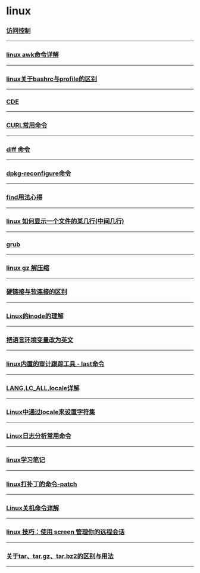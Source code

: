 linux
=====

### [访问控制](access-control)

---

### [linux awk命令详解](awk)

---

### [linux关于bashrc与profile的区别](bashrc-profile-diff)

---

### [CDE](cde)

---

### [CURL常用命令](curl)

---

### [diff 命令](diff)

---

### [dpkg-reconfigure命令](dpkg-reconfigure)

---

### [find用法心得](find)

---

### [linux 如何显示一个文件的某几行(中间几行)](get-appointed-line-from-a-file)

---

### [grub](grub)

---

### [linux gz 解压缩](gzip)

---

### [硬链接与软连接的区别](hard-link-and-soft-link)

---

### [Linux的inode的理解](inode)

---

### [把语言环境变量改为英文](lang)

---

### [linux内置的审计跟踪工具 - last命令](last)

---

### [LANG,LC_ALL,locale详解](locale-detail)

---

### [Linux中通过locale来设置字符集](locale)

---

### [Linux日志分析常用命令](log-analysis-commands)

---

### [linux学习笔记](note)

---

### [linux打补丁的命令-patch](patch)

---

### [Linux关机命令详解](poweroff)

---

### [linux 技巧：使用 screen 管理你的远程会话](screen)

---

### [关于tar、tar.gz、tar.bz2的区别与用法](something-about-tar-targz-tarbz2)

---
